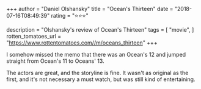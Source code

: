 +++
author = "Daniel Olshansky"
title = "Ocean's Thirteen"
date = "2018-07-16T08:49:39"
rating = "⭐⭐⭐"

description = "Olshansky's review of Ocean's Thirteen"
tags = [
    "movie",
]
rotten_tomatoes_url = "https://www.rottentomatoes.com//m/oceans_thirteen"
+++

I somehow missed the memo that there was an Ocean's 12 and jumped straight from Ocean's 11 to Oceans' 13.

The actors are great, and the storyline is fine. It wasn't as original as the first, and it's not necessary a must watch, but was still kind of entertaining.
